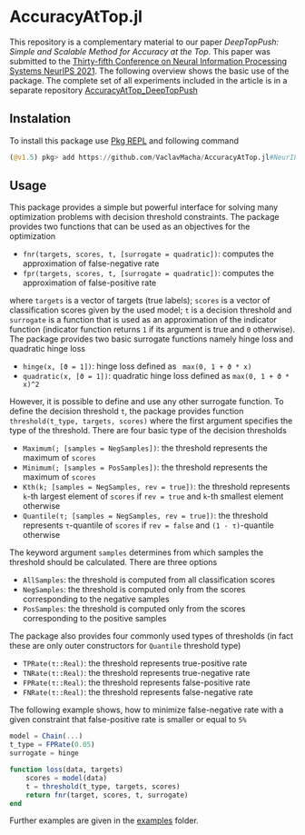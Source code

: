 # AccuracyAtTop.jl

This repository is a complementary material to our paper *DeepTopPush: Simple and Scalable Method for Accuracy at the Top*. This paper was submitted to the [Thirty-fifth Conference on Neural Information Processing Systems NeurIPS 2021](https://nips.cc/). The following overview shows the basic use of the package. The complete set of all experiments included in the article is in a separate repository [AccuracyAtTop_DeepTopPush](https://github.com/VaclavMacha/AccuracyAtTop_DeepTopPush)

 ## Instalation

To install this package use [Pkg REPL]([https://docs.julialang.org/en/v1/stdlib/Pkg/index.html](https://docs.julialang.org/en/v1/stdlib/Pkg/index.html)) and following command

```julia
(@v1.5) pkg> add https://github.com/VaclavMacha/AccuracyAtTop.jl#NeurIPS
```

 ## Usage

This package provides a simple but powerful interface for solving many optimization problems with decision threshold
constraints. The package provides two functions that can be used as an objectives for the optimization

* `fnr(targets, scores, t, [surrogate = quadratic])`: computes the approximation of false-negative rate
* `fpr(targets, scores, t, [surrogate = quadratic])`: computes the approximation of false-positive rate

where `targets` is a vector of targets (true labels); `scores` is a vector of classification scores given by the used model; `t` is a decision threshold and `surrogate` is a function that is used as an approximation of the indicator function (indicator function returns `1` if its argument is true and `0` otherwise). The package provides two basic surrogate functions namely hinge loss and quadratic hinge loss

* `hinge(x, [ϑ = 1])`: hinge loss defined as ` max(0, 1 + ϑ * x)`
* `quadratic(x, [ϑ = 1])`: quadratic hinge loss defined as `max(0, 1 + ϑ * x)^2`

However, it is possible to define and use any other surrogate function. To define the decision threshold `t`, the package provides function `threshold(t_type, targets, scores)` where the first argument specifies the type of the threshold. There are four basic type of the decision thresholds

* `Maximum(; [samples = NegSamples])`: the threshold represents the maximum of `scores`
* `Minimum(; [samples = PosSamples])`: the threshold represents the maximum of `scores`
* `Kth(k; [samples = NegSamples, rev = true])`: the threshold represents `k`-th largest element of `scores` if `rev = true` and `k`-th smallest element otherwise
* `Quantile(τ; [samples = NegSamples, rev = true])`: the threshold represents `τ`-quantile of `scores` if `rev = false` and `(1 - τ)`-quantile otherwise

The keyword argument `samples` determines from which samples the threshold should be calculated. There are three options

* `AllSamples`: the threshold is computed from all classification scores
* `NegSamples`: the threshold is computed only from the scores corresponding to the negative samples
* `PosSamples`: the threshold is computed only from the scores corresponding to the positive samples

The package also provides four commonly used types of thresholds (in fact these are only outer constructors for `Quantile` threshold type)

* `TPRate(τ::Real)`: the threshold represents true-positive rate
* `TNRate(τ::Real)`: the threshold represents true-negative rate
* `FPRate(τ::Real)`: the threshold represents false-positive rate
* `FNRate(τ::Real)`: the threshold represents false-negative rate

The following example shows, how to minimize false-negative rate with a given constraint that false-positive rate is smaller or equal to `5%`

```julia
model = Chain(...)
t_type = FPRate(0.05)
surrogate = hinge

function loss(data, targets)
    scores = model(data)
    t = threshold(t_type, targets, scores)
    return fnr(target, scores, t, surrogate)
end
```

Further examples are given in the [examples](https://github.com/VaclavMacha/AccuracyAtTop.jl/tree/develop/examples) folder.
